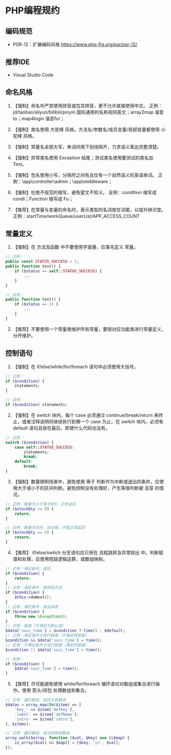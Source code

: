 # PHP编程规约

## 编码规范

- PSR-12：扩展编码风格 <https://www.php-fig.org/psr/psr-12/>

## 推荐IDE

- Visual Studio Code

## 命名风格

1. 【强制】命名中严禁使用拼音或包含拼音，更不允许直接使用中文。
正例：jd/taobao/aliyun/bilibili/pinyin 国际通用的名称视同英文；array2map 谐音to；map4login 谐音for；

2. 【强制】类名使用 大驼峰 风格。方法名/参数名/成员变量/局部变量都使用 小驼峰 风格。

3. 【强制】常量名全部大写，单词间用下划线隔开，力求语义表达完整清楚。

4. 【强制】异常类名使用 Exception 结尾；测试类名使用要测试的类名加 Test。

5. 【强制】包名使用小写，分隔符之间有且仅有一个自然语义的英语单词。
正例：\app\controller\admin；\app\middleware；

6. 【强制】杜绝不规范的缩写，避免望文不知义。
反例：condition 缩写成 condi；Function 缩写成 Fu；

7. 【推荐】在常量与变量的命名时，表示类型的名词放在词尾，以提升辨识度。
正例：startTime/workQueue/userList/APP_ACCESS_COUNT

## 常量定义

1. 【强制】在 方法及函数 中不要使用字面量，应事先定义 常量。

```php
// 正例：
public const STATUS_SUCCESS = 1;
public function test() {
    if ($status == self::STATUS_SUCCESS) {
        ...
    }
}

// 反例：
public function test() {
    if ($status == 1) {
        ...
    }
}
```

2. 【推荐】不要使用一个常量类维护所有常量，要按对应功能类进行常量定义，分开维护。

## 控制语句

1. 【强制】在 if/else/while/for/foreach 语句中必须使用大括号。

```php
// 正例：
if ($condition) {
    statements;
}

// 反例：
if ($condition) statements;
```

2. 【强制】在 switch 块内，每个 case 必须通过 continue/break/return 来终止，或者注释说明将继续执行到哪一个 case 为止。在 switch 块内，必须有 default 语句且放在最后，即使什么代码也没有。

```php
// 正例：
switch ($condition) {
    case self::STATUS_SUCCESS:
        statements;
        break;
    default:
        break;
}
```

3. 【强制】数量限制场景中，避免使用 等于 判断作为中断或退出的条件，应使用大于或小于的区间判断。避免控制没有处理好，产生等值判断被 击穿 的情况。

```php
// 正例：数量为小于等于0时，正常返回
if ($stockQty <= 0) {
    return;
}

// 反例：数量为负时，会出错，不能正常返回
if ($stockQty == 0) {
    return;
}
```

4. 【推荐】 if/else/switch 分支语句应只用在 流程跳转及异常抛出 中。判断赋值和处理，应使用短路逻辑运算，或数组映射。

```php
// 正例：满足条件，返回
if ($condition) {
    return;
}
// 正例：满足条件，跳转到方法
if ($condition) {
    $this->doNext();
}
// 正例：满足条件，抛出异常
if ($condition) {
    throw new \Exception();
}
// 正例：赋值（不满足为默认值）
$data['succ_time'] = $condition ? time() : $default;
// 正例：满足条件才进行赋值（不满足则短路）
$condition && $data['succ_time'] = time();
// 正例：不满足条件才进行赋值（满足则短路）
$condition || $data['succ_time'] = time();

// 反例：
if ($condition) {
    $data['succ_time'] = time();
}
```

5. 【推荐】尽可能避免使用 while/for/foreach 循环语句对数组或集合进行操作。使用 箭头/闭包 处理数组和集合。

```php
// 正例：遍历数组，返回关联数组
$datas = array_map(fn($item) => [
    'key_' => $item['defKey'],
    'label' => $item['defName'],
    'intro' => $item['intro'],
], $items);

// 正例：遍历数组，组合到映射数组
array_walk($array, function ($val, $key) use (&$map) {
    is_array($val) && $map[] = [$key, 'in', $val];
});
```
